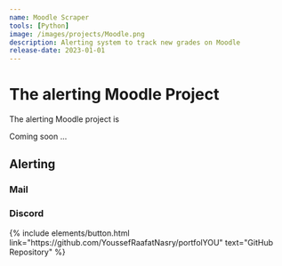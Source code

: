 ```yaml
---
name: Moodle Scraper
tools: [Python]
image: /images/projects/Moodle.png
description: Alerting system to track new grades on Moodle
release-date: 2023-01-01
---
```


# The alerting Moodle Project

The alerting Moodle project is 

Coming soon ...

<!--
![preview](https://www.sketchappsources.com/resources/source-image/we-were-soldiers-landing-page-dbruggisser.jpg)
-->
## Alerting

### Mail

### Discord

<p class="text-center">
{% include elements/button.html link="https://github.com/YoussefRaafatNasry/portfolYOU" text="GitHub Repository" %}
</p>